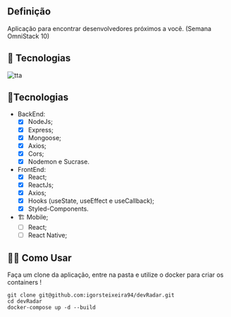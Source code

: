 ## Definição

Aplicação para encontrar desenvolvedores próximos a você.  (Semana OmniStack 10)


## 🚀️ Tecnologias

![tta](https://user-images.githubusercontent.com/47749249/83696337-96cdb400-a5d2-11ea-8d15-c90f06650825.png)

## 🚀️Tecnologias


- BackEnd:
  - [x] NodeJs;
  - [x] Express;
  - [x] Mongoose;
  - [x] Axios;
  - [x] Cors;
  - [x] Nodemon e Sucrase.
- FrontEnd:
  - [x] React;
  - [x] ReactJs;
  - [x] Axios;
  - [x] Hooks (useState, useEffect e useCallback);
  - [x] Styled-Components.
- 🏗️ Mobile;
  - [ ] React;
  - [ ] React Native;

## 👨‍💻️ Como Usar

Faça um clone da aplicação, entre na pasta e utilize o docker para criar os containers ! 

```shell
git clone git@github.com:igorsteixeira94/devRadar.git
cd devRadar
docker-compose up -d --build
```

